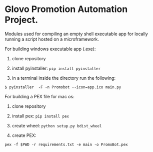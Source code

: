 # Glovo Promotion Automation Project.

Modules used for compiling an empty shell executable app for locally running a script hosted on a microframework.

For building windows executable app (.exe):

1. clone repository

2. install pyinstaller: ```pip install pyinstaller```

3. in a terminal inside the directory run the following:
```
$ pyinstaller  -F -n Promobot --icon=app.ico main.py
```

For building a PEX file for mac os:

 1. clone repository
 
 2. install pex: ```pip install pex```
 
 3. create wheel: ```python setup.py bdist_wheel```
 
 4. create PEX: 
 
 ```pex -f $PWD -r requirements.txt -e main -o PromoBot.pex```



 
 
